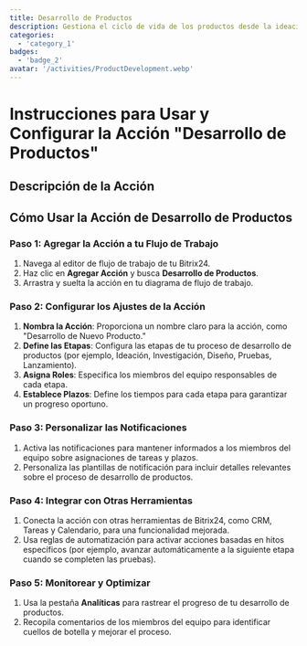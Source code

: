 ```yaml
---
title: Desarrollo de Productos
description: Gestiona el ciclo de vida de los productos desde la ideación hasta el lanzamiento.
categories: 
  - 'category_1'
badges: 
  - 'badge_2'
avatar: '/activities/ProductDevelopment.webp'
---
```

# Instrucciones para Usar y Configurar la Acción "Desarrollo de Productos"

## Descripción de la Acción

## Cómo Usar la Acción de Desarrollo de Productos

### Paso 1: Agregar la Acción a tu Flujo de Trabajo
1. Navega al editor de flujo de trabajo de tu Bitrix24.
2. Haz clic en **Agregar Acción** y busca **Desarrollo de Productos**.
3. Arrastra y suelta la acción en tu diagrama de flujo de trabajo.

### Paso 2: Configurar los Ajustes de la Acción
1. **Nombra la Acción**: Proporciona un nombre claro para la acción, como "Desarrollo de Nuevo Producto."
2. **Define las Etapas**: Configura las etapas de tu proceso de desarrollo de productos (por ejemplo, Ideación, Investigación, Diseño, Pruebas, Lanzamiento).
3. **Asigna Roles**: Especifica los miembros del equipo responsables de cada etapa.
4. **Establece Plazos**: Define los tiempos para cada etapa para garantizar un progreso oportuno.

### Paso 3: Personalizar las Notificaciones
1. Activa las notificaciones para mantener informados a los miembros del equipo sobre asignaciones de tareas y plazos.
2. Personaliza las plantillas de notificación para incluir detalles relevantes sobre el proceso de desarrollo de productos.

### Paso 4: Integrar con Otras Herramientas
1. Conecta la acción con otras herramientas de Bitrix24, como CRM, Tareas y Calendario, para una funcionalidad mejorada.
2. Usa reglas de automatización para activar acciones basadas en hitos específicos (por ejemplo, avanzar automáticamente a la siguiente etapa cuando se completen las pruebas).

### Paso 5: Monitorear y Optimizar
1. Usa la pestaña **Analíticas** para rastrear el progreso de tu desarrollo de productos.
2. Recopila comentarios de los miembros del equipo para identificar cuellos de botella y mejorar el proceso.